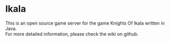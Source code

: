 Ikala
=====
This is an open source game server for the game Knights Of Ikala written in Java.  
For more detailed information, please check the wiki on github.
